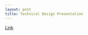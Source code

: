 ```yaml
---
layout: post
title: Technical Design Presentation
---
```


<a href="https://subtitlevision.github.io/presentations/Capstone_Technical_Design.pdf" target="_blank">Link</a>


